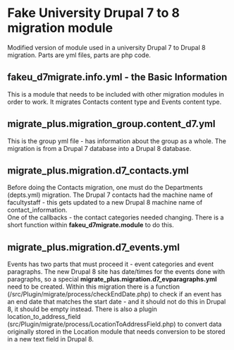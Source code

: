 # Fake University Drupal 7 to 8 migration module

Modified version of module used in a university Drupal 7 to Drupal 8 migration.  Parts are yml files, parts are php code. 

## fakeu_d7migrate.info.yml - the Basic Information
This is a module that needs to be included with other migration modules in order to work. It migrates Contacts content type and Events content type.

## migrate_plus.migration_group.content_d7.yml
This is the group yml file - has information about the group as a whole.  The migration is from a Drupal 7 database into a Drupal 8 database.

## migrate_plus.migration.d7_contacts.yml  
Before doing the Contacts migration, one must do the Departments (depts.yml) migration.  The Drupal 7 contacts had the machine name of facultystaff - this gets updated to a new Drupal 8 machine name of contact_information.  
One of the callbacks - the contact categories needed changing.  There is a short function within **fakeu_d7migrate.module** to do this.

## migrate_plus.migration.d7_events.yml  
Events has two parts that must proceed it - event categories and event paragraphs.  The new Drupal 8 site has date/times for the events done with paragraphs, so a special **migrate_plus.migration.d7_evparagraphs.yml** need to be created.  Within this migration there is a function (/src/Plugin/migrate/process/checkEndDate.php) to check if an event has an end date that matches the start date - and it should not do this in Drupal 8, it should be empty instead.  There is also a plugin location_to_address_field (src/Plugin/migrate/process/LocationToAddressField.php) to convert data originally stored in the Location module that needs conversion to be stored in a new text field in Drupal 8.  



